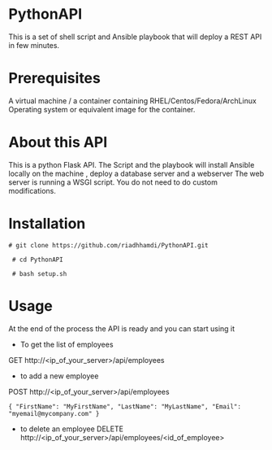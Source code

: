 # PythonAPI
This is a set of shell script and Ansible playbook that will deploy a REST API in few minutes. 


# Prerequisites
A virtual machine / a container containing RHEL/Centos/Fedora/ArchLinux Operating system or equivalent image for the container. 

# About this API 
This is a python Flask API. 
The Script and the playbook will install Ansible locally on the machine , deploy a database server and a webserver 
The web server is running a WSGI script. 
You do not need to do custom modifications.

# Installation
` # git clone https://github.com/riadhhamdi/PythonAPI.git `

` # cd PythonAPI`

` # bash setup.sh`

# Usage

At the end of the process the API is ready and you can start using it 

- To get the list of employees 

GET http://<ip_of_your_server>/api/employees      

- to add a new employee

POST http://<ip_of_your_server>/api/employees

`{
"FirstName": "MyFirstName",
"LastName": "MyLastName",
"Email": "myemail@mycompany.com"
}`


- to delete an employee
DELETE http://<ip_of_your_server>/api/employees/<id_of_employee>


